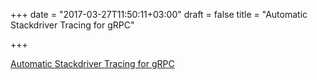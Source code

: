 +++
date = "2017-03-27T11:50:11+03:00"
draft = false
title = "Automatic Stackdriver Tracing for gRPC"

+++

<p><a href="https://rakyll.org/grpc-trace">Automatic Stackdriver Tracing for gRPC</a></p>